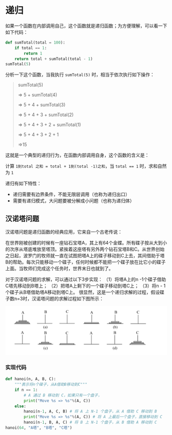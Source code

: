 # 递归

如果一个函数在内部调用自己，这个函数就是递归函数；为方便理解，可以看一下如下代码：

```python
def sumTotal(total = 100):
    if total == 1:
        return 1
    return total + sumTotal(total - 1)
sumTotal(5)
```

分析一下这个函数，当我执行 `sumTotal(5)` 时，相当于依次执行如下操作：

> sumTotal(5)
>
> => 5 + sumTotal(4)
>
> => 5 + 4 + sumTotal(3)
>
> => 5 + 4 + 3 + sumTotal(2)
>
> => 5 + 4 + 3 + 2 + sumTotal(1)
>
> => 5 + 4 + 3 + 2 + 1
>
> =>15

这就是一个典型的递归行为，在函数内部调用自身，这个函数的含义是：

计算 `1到total 之和 = total + 1到(total -1)之和`，当 `total == 1` 时，求和自然为 `1`



递归有如下特性：

- 递归需要有边界条件，不能无限层调用（也称为递归出口）
- 需要有递归模式，大问题要被分解成小问题（也称为递归体）

## 汉诺塔问题

汉诺塔问题是递归函数的经典应用，它来自一个古老传说：

​	在世界刚被创建的时候有一座钻石宝塔A，其上有64个金蝶。所有碟子按从大到小的次序从塔底堆放至塔顶。紧挨着这座塔有另外两个钻石宝塔B和C。从世界创始之日起，波罗门的牧师就一直在试图把塔A上的碟子移动到C上去，其间借助于塔B的帮助。每次只能移动一个碟子，任何时候都不能把一个碟子放在比它小的碟子上面。当牧师们完成这个任务时，世界末日也就到了。 

对于汉诺塔问题的求解，可以通过以下3步实现： 
（1）将塔A上的n -1个碟子借助C塔先移动到B塔上； 
（2）把塔A上剩下的一个碟子移动到塔C上； 
（3）将n - 1个碟子从B塔借助塔A移动到塔C上。 
很显然，这是一个递归求解的过程，假设碟子数n=3时，汉诺塔问题的求解过程如下图所示：

![汉诺塔问题](assets/20150824202425669)

### 实现代码

```python
def hanoi(n, A, B, C):
	"""表示将n个碟子，从A借助B移动到C"""
	if n == 1:
		# A 通过 B 移动到 C，如果只有一个盘子，
		print("Move %s => %s"%(A, C))
	else:
		hanoi(n-1, A, C, B) # 将 A 上 N-1 个盘子，从 A 借助 C 移动到 B
		print("Move %s => %s"%(A, C)) # 将 A 上最后一个盘子，直接移动到 C
		hanoi(n-1, B, A, C) # 将 B 上 N-1 个盘子，从 B 借助 A 移动到 C
hanoi(64, "A塔", "B塔", "C塔")
```

